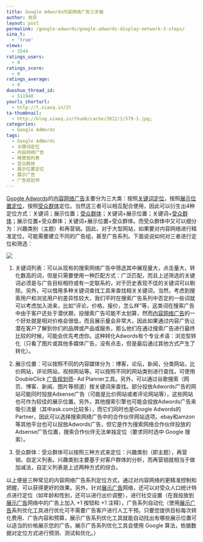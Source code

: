 ```yaml
---
title: Google Adwords内容网络广告三步曲
author: 肖庆
layout: post
permalink: /google-adwords/google-adwords-display-network-3-steps/
sina_t:
  - 'true'
views:
  - 1544
ratings_users:
  - 0
ratings_score:
  - 0
ratings_average:
  - 0
duoshuo_thread_id:
  - 511940
yourls_shorturl:
  - http://t.xiaoq.in/2t
ta-thumbnail:
  - http://blog.xiaoq.in/thumb/cache/2012/1/579-1.jpg;
categories:
  - Google AdWords
tags:
  - Google AdWords
  - 关键词定位
  - 内容网络广告
  - 再营销列表
  - 受众群体
  - 展示位置定位
  - 展示广告
  - 广告规划师
---
```

<span class='wp_keywordlink'><a href="http://blog.xiaoq.in/google-adwords/" title="Google Adwords" target="_blank">Google Adwords</a></span>的<span class='wp_keywordlink_affiliate'><a href="http://blog.xiaoq.in/tag/%e5%86%85%e5%ae%b9%e7%bd%91%e7%bb%9c%e5%b9%bf%e5%91%8a/" title="查看内容网络广告中的全部文章" target="_blank">内容网络广告</a></span>主要分为三大类：按照<span class='wp_keywordlink_affiliate'><a href="http://blog.xiaoq.in/tag/%e5%85%b3%e9%94%ae%e8%af%8d%e5%ae%9a%e4%bd%8d/" title="查看关键词定位中的全部文章" target="_blank">关键词定位</a></span>，按照<span class='wp_keywordlink_affiliate'><a href="http://blog.xiaoq.in/tag/%e5%b1%95%e7%a4%ba%e4%bd%8d%e7%bd%ae%e5%ae%9a%e4%bd%8d/" title="查看展示位置定位中的全部文章" target="_blank">展示位置定位</a></span>，按照<span class='wp_keywordlink_affiliate'><a href="http://blog.xiaoq.in/tag/%e5%8f%97%e4%bc%97%e7%be%a4%e4%bd%93/" title="查看受众群体中的全部文章" target="_blank">受众群体</a></span>定位。当然这三者可以相互配合使用，因此可以衍生出4种定位方式：关键词；展示位置；<span class='wp_keywordlink_affiliate'><a href="http://blog.xiaoq.in/tag/%e5%8f%97%e4%bc%97%e7%be%a4%e4%bd%93/" title="查看受众群体中的全部文章" target="_blank">受众群体</a></span>；关键词+展示位置；关键词+<span class='wp_keywordlink_affiliate'><a href="http://blog.xiaoq.in/tag/%e5%8f%97%e4%bc%97%e7%be%a4%e4%bd%93/" title="查看受众群体中的全部文章" target="_blank">受众群体</a></span>；展示位置+受众群体；关键词+展示位置+受众群体。而受众群体中又可以细分为：兴趣类别（主题）和再营销。因此，对于大型网站，如果要对内容网络进行精准定位，可能需要建立不同的广告组，甚至广告系列。下面说说如何对三者进行定位和筛选：

![][1]

1. 关键词列表：可以从现有的搜索网络广告中筛选其中展现量大，点击量大，转化数高的词，但是只需要使用一种匹配方式：广泛匹配，而且上述筛选的关键词必须是与广告目标相符或有一定联系的，对于历史表现不佳的关键词可以剔除。另外，可以借用多种关键词查找工具来查找相关关键词，当然，考虑到搜索用户和浏览用户的差异性较大，我们平时在搜索广告系列中否定的一些词就可以考虑加入进来，比如“评论，价格，报价，怎么样”等，这类词在搜索广告中由于客户还处于潜伏期，投搜索广告可能不太划算，然而<span class='wp_keywordlink_affiliate'><a href="http://blog.xiaoq.in/tag/%e5%86%85%e5%ae%b9%e7%bd%91%e7%bb%9c%e5%b9%bf%e5%91%8a/" title="查看内容网络广告中的全部文章" target="_blank">内容网络广告</a></span>的一个好处就是相对价格会很低，而且展示量会非常大，因此如果通过内容广告让潜在客户了解到你们的品牌或产品或服务，那么他们在通过搜索广告进行最终比较的时候，可能会优先考虑你。这种转化Adwords有个专业术语：浏览型转化（只看了图片或其他多媒体广告，没有点击，但是最后通过其他方式产生了转化）。

2. 展示位置：可以按照不同的内容媒体分为：博客，论坛，新闻，分类网站，比价网站，评论网站，视频网站等。可以按照不同的网站类别进行查找，可使用DoubleClick <span class='wp_keywordlink_affiliate'><a href="http://blog.xiaoq.in/tag/%e5%b9%bf%e5%91%8a%e8%a7%84%e5%88%92%e5%b8%88/" title="查看广告规划师中的全部文章" target="_blank">广告规划师</a></span>- Ad Planner工具。另外，可以通过谷歌搜索（网页、博客、新闻、图片等频道）按关键词来查找。部分投放Adwords广告的网站可能同时投放Adsense广告（可能是比价网站或者评论网站等），这些网站也可作为较佳的展示位置。另外，其他搜索引擎也可能会投放Adwords广告来吸引流量（其中ask.com比较多），而它们同时也是Google Adwords的Partner，因此可以选择搜索网络广告中的合作伙伴网站选项。ebay和amzon等其他平台也可以投放Adwords广告，但它是作为搜索网络合作伙伴投放的Adsense广告位置，搜索合作伙伴无法单独定位（要求同时选中 Google 搜索）。

3. 受众群体：受众群体可以按照三种方式来定位：兴趣类别（即主题），再营销，自定义列表。兴趣类别主要基于对客户群体的分析，而再营销就相当于做加减法，自定义列表是上述两种方式的综合。

以上便是三种常见的内容网络广告系列定位方式，通过对内容网络的更精准控制和把握，可以获得更好的效果。另外，针对<span class='wp_keywordlink_affiliate'><a href="http://blog.xiaoq.in/tag/%e5%b1%95%e7%a4%ba%e5%b9%bf%e5%91%8a/" title="查看展示广告中的全部文章" target="_blank">展示广告</a></span>网络，还可以对受众人口统计特点进行定位（如年龄和性别，还可以进行出价调整），进行社交设置（在我投放到<span class='wp_keywordlink_affiliate'><a href="http://blog.xiaoq.in/tag/%e5%b1%95%e7%a4%ba%e5%b9%bf%e5%91%8a/" title="查看展示广告中的全部文章" target="_blank">展示广告</a></span>网络中的广告上加入 +1 按钮和 +1 注释），广告系列自动化（使用<span class='wp_keywordlink_affiliate'><a href="http://blog.xiaoq.in/tag/%e5%b1%95%e7%a4%ba%e5%b9%bf%e5%91%8a/" title="查看展示广告中的全部文章" target="_blank">展示广告</a></span>系列优化工具进行优化可不需要广告客户进行人工干预。只要您提供目标每次转化费用、广告内容和预算，展示广告系列优化工具就能自动找出有哪些展示位置可以适当的价格展示您的广告。展示广告系列优化工具会使用 Google 算法，依据数据对定位方式进行预测、测试和优化。）

 [1]: http://www.google.com/adwords/displaynetwork/images/success/insightfulresearch.jpg